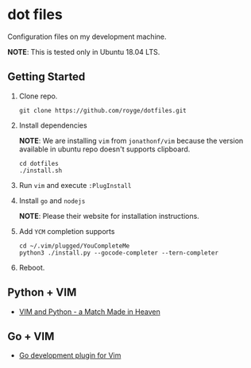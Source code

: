 # dot files

Configuration files on my development machine.

**NOTE**: This is tested only in Ubuntu 18.04 LTS.

## Getting Started

1. Clone repo.

    ```
    git clone https://github.com/royge/dotfiles.git
    ```

1. Install dependencies

    **NOTE**: We are installing `vim` from `jonathonf/vim` because the version available in ubuntu repo doesn't supports clipboard.

    ```
    cd dotfiles
    ./install.sh
    ```

1. Run ```vim``` and execute ```:PlugInstall```

1. Install `go` and `nodejs`

    **NOTE**: Please their website for installation instructions.

1. Add `YCM` completion supports

    ```
    cd ~/.vim/plugged/YouCompleteMe
    python3 ./install.py --gocode-completer --tern-completer
    ```

1. Reboot.

## Python + VIM

- [VIM and Python - a Match Made in Heaven](https://realpython.com/blog/python/vim-and-python-a-match-made-in-heaven/)

## Go + VIM

- [Go development plugin for Vim](https://github.com/fatih/vim-go)

